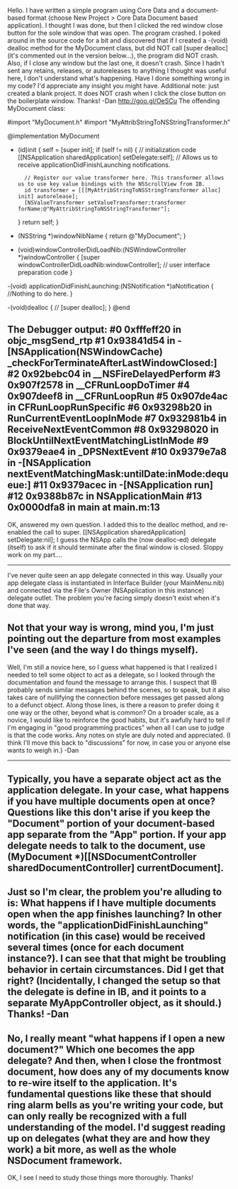 
Hello. I have written a simple program using Core Data and a document-based format (choose New Project > Core Data Document based application). I thought I was done, but then I clicked the red window close button for the sole window that was open. The program crashed. I poked around in the source code for a bit and discovered that if I created a -(void) dealloc method for the MyDocument class, but did NOT call [super dealloc] (it's commented out in the version below...), the program did NOT crash. Also, if I close any window but the last one, it doesn't crash. Since I hadn't sent any retains, releases, or autoreleases to anything I thought was useful here, I don't understand what's happening. Have I done something wrong in my code? I'd appreciate any insight you might have. Additional note: just created a blank project. It does NOT crash when I click the close button on the boilerplate window. Thanks! -Dan http://goo.gl/OeSCu
The offending MyDocument class:
    
#import "MyDocument.h"
#import "MyAttribStringToNSStringTransformer.h"

@implementation MyDocument

- (id)init 
{
    self = [super init];
    if (self != nil)
	{
        // initialization code
		[[NSApplication sharedApplication] setDelegate:self];		// Allows us to receive applicationDidFinishLaunching notifications.
		
		// Register our value transformer here. This transformer allows us to use key value bindings with the NSScrollView from IB.
		id transformer = [[[MyAttribStringToNSStringTransformer alloc] init] autorelease];
		[NSValueTransformer setValueTransformer:transformer forName:@"MyAttribStringToNSStringTransformer"]; 
    }
    return self;
}

- (NSString *)windowNibName 
{
    return @"MyDocument";
}

- (void)windowControllerDidLoadNib:(NSWindowController *)windowController 
{
    [super windowControllerDidLoadNib:windowController];
    // user interface preparation code
}

-(void) applicationDidFinishLaunching:(NSNotification *)aNotification
{
	//Nothing to do here.
}

-(void)dealloc
{
//	[super dealloc];
}
@end

The Debugger output:
#0	0xfffeff20 in objc_msgSend_rtp
#1	0x93841d54 in -[NSApplication(NSWindowCache) _checkForTerminateAfterLastWindowClosed:]
#2	0x92bebc04 in __NSFireDelayedPerform
#3	0x907f2578 in __CFRunLoopDoTimer
#4	0x907deef8 in __CFRunLoopRun
#5	0x907de4ac in CFRunLoopRunSpecific
#6	0x93298b20 in RunCurrentEventLoopInMode
#7	0x932981b4 in ReceiveNextEventCommon
#8	0x93298020 in BlockUntilNextEventMatchingListInMode
#9	0x9379eae4 in _DPSNextEvent
#10	0x9379e7a8 in -[NSApplication nextEventMatchingMask:untilDate:inMode:dequeue:]
#11	0x9379acec in -[NSApplication run]
#12	0x9388b87c in NSApplicationMain
#13	0x0000dfa8 in main at main.m:13
----
OK, answered my own question. I added this to the dealloc method, and re-enabled the call to super.
    [[NSApplication sharedApplication] setDelegate:nil];
I guess the NSApp calls the (now dealloc-ed) delegate (itself) to ask if it should terminate after the final window is closed. Sloppy work on my part....

----

I've never quite seen an app delegate connected in this way. Usually your app delegate class is instantiated in Interface Builder (your MainMenu.nib) and connected via the File's Owner (NSApplication in this instance) delegate outlet. The problem you're facing simply doesn't exist when it's done that way.

Not that your way is wrong, mind you, I'm just pointing out the departure from most examples I've seen (and the way I do things myself).
----
Well, I'm still a novice here, so I guess what happened is that I realized I needed to tell some object to act as a delegate, so I looked through the documentation and found the message to arrange this. I suspect that IB probably sends similar messages behind the scenes, so to speak, but it also takes care of nullifying the connection before messages get passed along to a defunct object. Along those lines, is there a reason to prefer doing it one way or the other, beyond what is common? On a broader scale, as a novice, I would like to reinforce the good habits, but it's awfully hard to tell if I'm engaging in "good programming practices" when all I can use to judge is that the code works. Any notes on style are duly noted and appreciated. (I think I'll move this back to "discussions" for now, in case you or anyone else wants to weigh in.) -Dan

----
Typically, you have a separate object act as the application delegate.  In your case, what happens if you have multiple documents open at once?  Questions like this don't arise if you keep the "Document" portion of your document-based app separate from the "App" portion.
If your app delegate needs to talk to the document, use (MyDocument *)[[NSDocumentController sharedDocumentController] currentDocument].
----
Just so I'm clear, the problem you're alluding to is: What happens if I have multiple documents open when the app finishes launching? In other words, the "applicationDidFinishLaunching" notification (in this case) would be received several times (once for each document instance?). I can see that that might be troubling behavior in certain circumstances. Did I get that right? (Incidentally, I changed the setup so that the delegate is define in IB, and it points to a separate MyAppController object, as it should.) Thanks! -Dan
----
No, I really meant "what happens if I open a new document?"  Which one becomes the app delegate?  And then, when I close the frontmost document, how does any of my documents know to re-wire itself to the application.  It's fundamental questions like these that should ring alarm bells as you're writing your code, but can only really be recognized with a full understanding of the model.  I'd suggest reading up on delegates (what they are and how they work) a bit more, as well as the whole NSDocument framework.
----
OK, I see I need to study those things more thoroughly. Thanks!

